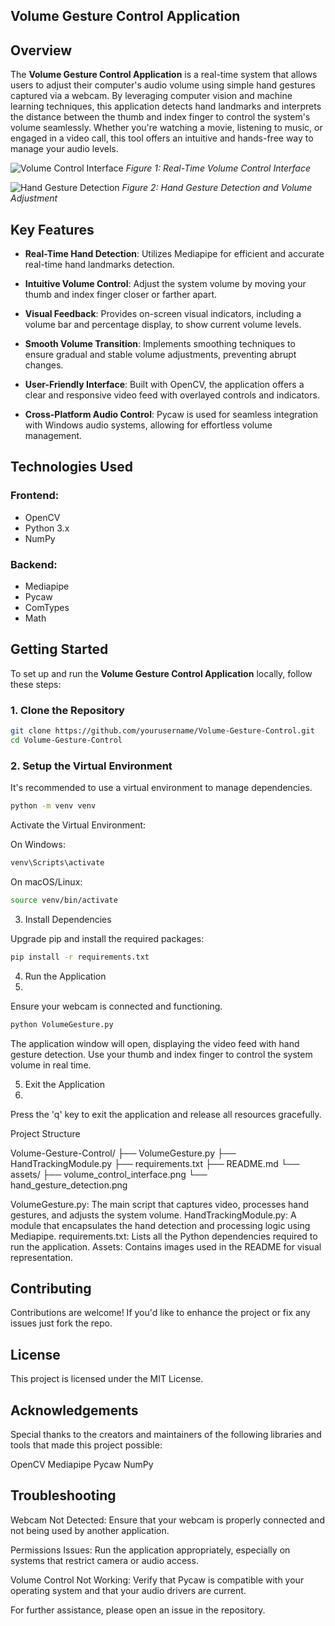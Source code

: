 ## Volume Gesture Control Application

## Overview
The **Volume Gesture Control Application** is a real-time system that allows users to adjust their computer's audio volume using simple hand gestures captured via a webcam. By leveraging computer vision and machine learning techniques, this application detects hand landmarks and interprets the distance between the thumb and index finger to control the system's volume seamlessly. Whether you're watching a movie, listening to music, or engaged in a video call, this tool offers an intuitive and hands-free way to manage your audio levels.

![Volume Control Interface](https://github.com/user-attachments/assets/volume_control_interface.png)
*Figure 1: Real-Time Volume Control Interface*

![Hand Gesture Detection](https://github.com/user-attachments/assets/hand_gesture_detection.png)
*Figure 2: Hand Gesture Detection and Volume Adjustment*

## Key Features
+ **Real-Time Hand Detection**: Utilizes Mediapipe for efficient and accurate real-time hand landmarks detection.
  
+ **Intuitive Volume Control**: Adjust the system volume by moving your thumb and index finger closer or farther apart.
  
+ **Visual Feedback**: Provides on-screen visual indicators, including a volume bar and percentage display, to show current volume levels.
  
+ **Smooth Volume Transition**: Implements smoothing techniques to ensure gradual and stable volume adjustments, preventing abrupt changes.
  
+ **User-Friendly Interface**: Built with OpenCV, the application offers a clear and responsive video feed with overlayed controls and indicators.
  
+ **Cross-Platform Audio Control**: Pycaw is used for seamless integration with Windows audio systems, allowing for effortless volume management.

## Technologies Used
### Frontend:
+ OpenCV
+ Python 3.x
+ NumPy

### Backend:
+ Mediapipe
+ Pycaw
+ ComTypes
+ Math

## Getting Started
To set up and run the **Volume Gesture Control Application** locally, follow these steps:

### 1. Clone the Repository
```bash
git clone https://github.com/yourusername/Volume-Gesture-Control.git
cd Volume-Gesture-Control
```

### 2. Setup the Virtual Environment

It's recommended to use a virtual environment to manage dependencies.

```bash
python -m venv venv
```
Activate the Virtual Environment:

On Windows:
```bash
venv\Scripts\activate
```
On macOS/Linux:
```bash
source venv/bin/activate
```
3. Install Dependencies

Upgrade pip and install the required packages:

```bash
pip install -r requirements.txt
```

4. Run the Application
5. 
Ensure your webcam is connected and functioning.

```bash
python VolumeGesture.py
```
The application window will open, displaying the video feed with hand gesture detection. Use your thumb and index finger to control the system volume in real time.

5. Exit the Application
6. 
Press the 'q' key to exit the application and release all resources gracefully.

Project Structure


Volume-Gesture-Control/
├── VolumeGesture.py
├── HandTrackingModule.py
├── requirements.txt
├── README.md
└── assets/
    ├── volume_control_interface.png
    └── hand_gesture_detection.png

    
VolumeGesture.py: The main script that captures video, processes hand gestures, and adjusts the system volume.
HandTrackingModule.py: A module that encapsulates the hand detection and processing logic using Mediapipe.
requirements.txt: Lists all the Python dependencies required to run the application.
Assets: Contains images used in the README for visual representation.
## Contributing
Contributions are welcome! If you'd like to enhance the project or fix any issues just fork the repo.

## License
This project is licensed under the MIT License.

## Acknowledgements
Special thanks to the creators and maintainers of the following libraries and tools that made this project possible:

OpenCV
Mediapipe
Pycaw
NumPy
## Troubleshooting
Webcam Not Detected: Ensure that your webcam is properly connected and not being used by another application.

Permissions Issues: Run the application appropriately, especially on systems that restrict camera or audio access.

Volume Control Not Working: Verify that Pycaw is compatible with your operating system and that your audio drivers are current.

For further assistance, please open an issue in the repository.



